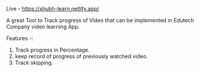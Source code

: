 
Live -  https://shubh-learn.netlify.app/

A great Tool to Track progress of Video that can be implemented in Edutech Company  video learning App.


Features -:

1. Track progress in Percentage.
2. keep record of progress of  previously watched video.
3. Track skipping.











